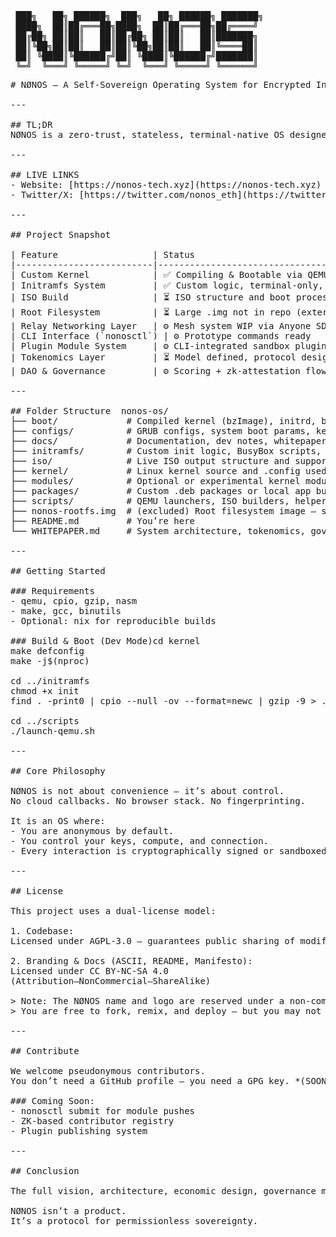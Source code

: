 <pre> ███╗   ██╗ ██████╗  ███╗   ██╗ ██████╗ ███████╗
 ████╗  ██║██╔═══██╗████╗  ██║██╔═══██╗██╔════╝
 ██╔██╗ ██║██║   ██║██╔██╗ ██║██║   ██║███████╗
 ██║╚██╗██║██║   ██║██║╚██╗██║██║   ██║╚════██║
 ██║ ╚████║╚██████╔╝██║ ╚████║╚██████╔╝███████║
 ╚═╝  ╚═══╝ ╚═════╝ ╚═╝  ╚═══╝ ╚═════╝ ╚══════╝
</pre>

<pre lang="markdown">
# NØNOS — A Self-Sovereign Operating System for Encrypted Infrastructure, Pseudonymous Contribution & Trustless Computation

---

## TL;DR  
NØNOS is a zero-trust, stateless, terminal-native OS designed for anonymous operations, encrypted communication, and verifiable computation. It is built for real-world deployment in adversarial environments — from decentralized labs to censorship zones.

---

## LIVE LINKS  
- Website: [https://nonos-tech.xyz](https://nonos-tech.xyz)  
- Twitter/X: [https://twitter.com/nonos_eth](https://twitter.com/nonos_eth)  

---

## Project Snapshot  

| Feature                  | Status                                |
|--------------------------|----------------------------------------|
| Custom Kernel            | ✅ Compiling & Bootable via QEMU        |
| Initramfs System         | ✅ Custom logic, terminal-only, minimal footprint |
| ISO Build                | ⏳ ISO structure and boot process working |
| Root Filesystem          | ⏳ Large .img not in repo (external download) |
| Relay Networking Layer   | ⚙️ Mesh system WIP via Anyone SDK        |
| CLI Interface (`nonosctl`) | ⚙️ Prototype commands ready            |
| Plugin Module System     | ⚙️ CLI-integrated sandbox plugins in dev |
| Tokenomics Layer         | ⏳ Model defined, protocol design ready |
| DAO & Governance         | ⚙️ Scoring + zk-attestation flow in progress |

---

## Folder Structure  nonos-os/
├── boot/             # Compiled kernel (bzImage), initrd, bootloader links  
├── configs/          # GRUB configs, system boot params, kernel flags  
├── docs/             # Documentation, dev notes, whitepaper drafts  
├── initramfs/        # Custom init logic, BusyBox scripts, /init  
├── iso/              # Live ISO output structure and supporting files  
├── kernel/           # Linux kernel source and .config used for NØNOS  
├── modules/          # Optional or experimental kernel modules  
├── packages/         # Custom .deb packages or local app builds  
├── scripts/          # QEMU launchers, ISO builders, helper tools  
├── nonos-rootfs.img  # (excluded) Root filesystem image — see download link  
├── README.md         # You’re here  
└── WHITEPAPER.md     # System architecture, tokenomics, governance  

---

## Getting Started

### Requirements  
- qemu, cpio, gzip, nasm  
- make, gcc, binutils  
- Optional: nix for reproducible builds  

### Build & Boot (Dev Mode)cd kernel
make defconfig
make -j$(nproc)

cd ../initramfs
chmod +x init
find . -print0 | cpio --null -ov --format=newc | gzip -9 > ../boot/initrd.img

cd ../scripts
./launch-qemu.sh

---

## Core Philosophy  

NØNOS is not about convenience — it’s about control.  
No cloud callbacks. No browser stack. No fingerprinting.

It is an OS where:  
- You are anonymous by default.  
- You control your keys, compute, and connection.  
- Every interaction is cryptographically signed or sandboxed.

---

## License  

This project uses a dual-license model:

1. Codebase:  
Licensed under AGPL-3.0 — guarantees public sharing of modifications and protects against closed forks.

2. Branding & Docs (ASCII, README, Manifesto):  
Licensed under CC BY-NC-SA 4.0  
(Attribution–NonCommercial–ShareAlike)

> Note: The NØNOS name and logo are reserved under a non-commercial, open-source contribution license.  
> You are free to fork, remix, and deploy — but you may not resell or privatize the brand.

---

## Contribute  

We welcome pseudonymous contributors.  
You don’t need a GitHub profile — you need a GPG key. *(SOON)*  

### Coming Soon:
- nonosctl submit for module pushes  
- ZK-based contributor registry  
- Plugin publishing system  

---

## Conclusion  

The full vision, architecture, economic design, governance model, and threat model are described in the whitepaper and website.

NØNOS isn’t a product.  
It’s a protocol for permissionless sovereignty.
</pre>
